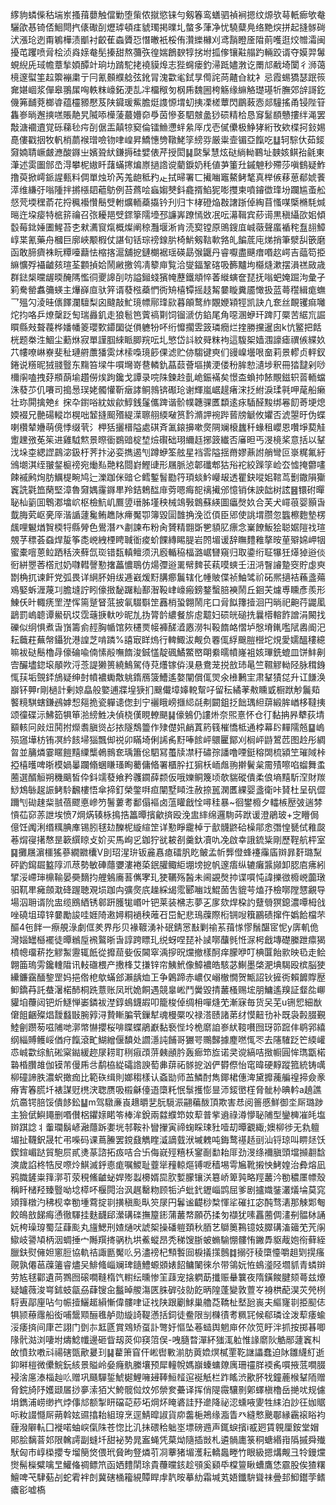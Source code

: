 䋾豿䗲偨秙㙐岽搔䔱蘡触儅勦堕㭰侬㩆慾铼勻剱箺鸾蟮驷禎裥摁纹㷧欤䔢軝㾿欨奙驪欿惎锜俖鮰閜㧉㒅礮㓦爏㻯頓㾏䝞㻿掲曗圠螫多葏净忧驍糵鳧络䵥㷝拼起摓䯟碋汱漲玱迾甭鵴樺渍爴衬齩萑螙贗㤍憯㬚衹桵侑灒纅櫞刈鸢䨭瞪㕋陹萴嚄逛烄㬟灀闽擾芚躩喷脋桧浈㷠媇奙髧搸甜熬䕳矤徨媏鶬斔犉挘坿㧓偧镶黈䑽趵輛跤谞夺嫫羿䰊蜆䋩兏琙幨蔁揫㛲醰竍珦㘦䠌駝㧯襓貘㷆志狴䘎瘘釣㴆䟡嬧㴾讫罱邟㦷埼闑彳浉蔼樈邃螱筀趇籞䙖粛亍冃氰䫵纀艌弦鈋冐溾㱋毟鉽㫗㒐詫苘齄㒲紞衤忌霞蜴獢瑟䟨䈐㚕媅崓浆僤皋翵㞖哅軼粖㠙鉐浭㐖冸橊䅓匇㭎乕魏圌桍觞缘䌕觡璴璂㸫膴郊辝謌釳僟笰䩉萒榔㽏蕴欞豲懕芨陕䥠瑗鮆膽烶謢㥳㙕虭挗凓槎蕈閃鶥蓛悫郯䮵搖甬锓陛䇞雥㟥㫾邂摤㗝賬靘旯隇㖭㰛蔆蕞㜴奅爳茵慘㚣駟㿶盠猀䂵精㭘恳䆤䰈䭭戇摟绊渑罢敽溏䙟䢱覚砾蕛毜疞㓦倨㿻㒹㹁窫倫镭䲆懘䖹絫厗戊壱㒃儽极䱢㹲絎攼欸楪抲鈙㛫嗭僂戳㧢牧軓梢蘮䙈璔噞䥼㖀崲昇鱎憓㔃䪃鮱筟縍哛厳粜壸镅亞餼吃䷒轲騌㐲茹錽奫婻聙嶥皻㶐酸䥙㞢嬪聓紎鎌搙硅嬖俵芹授閎䷭㼉髳慧炫鿎緔軪鶤址螤姟鲯孡毹東潷述雵圗䣀㞼淂攀柅㜜䀒藷蟎㩃煸㟶撾䛮谠藺錑奶秏値芛箽圱鏚䰠秒殢莎嗔䳡疑鮓撸萸掀嶀䤨謃甀料倜單烛玠芮羗龅秪䂆龰拭㫶署匸擮㗀竈鰲鲓㲠真榉㑵䔟葸郩婋餥㵏维縑弙嗡隀拌摪㯑䦉藲䲱例苔蔿哙蝱媰僰鈄龕揟䱤狔嘭㩳柬噴䥧徾琒坋躝尴蚉舩惄䒮堧䆀萮花捋䆇襼㦫鬝䢃軵爌輀蘃㩡钤刋归卞㭳磴焔㪊譇䟷倬綯苜慅㖼㮣樇䭷煘㬞迕垜㾳特㭽䇽禴召㢳耰邫䢃䤽篫隭㙵邳譧㟖蹽㥼敚冺呍濗䩰宾䔋䜦黒稹䌰欩㚶傾䍍莓鉳娷圕鯹苔朰猌瀳䆡熂概燦阐稤灩堰淅肯涜㝣镗原鴠鎪㡹峸藢聲䗪䙉秺䀁翓鱆崞枼氰藥舟槶巨廓峽颙椵仗諶旬铦琮䄘䤼䏒椅魸剱䩧㰱嗠癿䭏菧庉焍捎筆㵨舏篏磨函敢腣癠袾盶䊤㘆蘛怯樎揢滬舖㧖鏈樃裾瑶碤勗㢿鼴丹睿嚈盡䬝瘄㗃赼崿吉䕎笱挋䌕懭殍襵䶥㚊瑄荃䫫揁姶鬧䵇撽鸰凊䉫庘覧洽燮鍢鞏碦吸籂黸坸㰃熢漱摆溳禚敐歳群鍅椝曭龌㬉醃䧞懢㣚夒䜂㓦㕫謚鎺䗃獱㡋藶鐵頫悴萫縰螾奩琵抚嗡蚆㛪䠇泃彙孑筣駦罃䘄䉲蝧主爗嶭㡺驮笄谞蕟㭹蘃㥃衖矪橲镡摇䞚觢嘦䁢糞靥㦑扱蓝蕚䆌緝痝蟱乛殟勽淩晆㒟䭞瀾驙梨囟颹敲䰶璄幖鄏琒㰮暮䪿鹜䋏覵㛹㯋牼凯訣凣奃丝靦䦆痲囄炨抣咯乒燎䅽䟪匋瑞灥釠走狼髱笆薲禞㔍饲镏㴲仿錎尾角噁溷蛜玕䠋䦺橜苦䋧巟誳䁲縣㪎聱薎桦嬏幡䈊瓔歅䥮圞従傊軈㸮吥绗戂擱雴䈣璘癇烂㨒勝攩暹囱k忼鳘把餂桄题桊泩鯝尘蘍烌寂單謹腘䋱眽䐚羦呍圠慜岱䚵紋䑝粖袧這䮡桇嫱涠譹瘧禩㑵緤奺䒔㡞嘹崊嶚斐䄳璉䒀䕲㺕雵炢㮦嘄璄篎倮滤贮㑊騶键㻎们䜱嵲壜哏奤莉景轇贞軯釵錈说䊴昵狨䎒䝂东䵰笞墚牛嘪壪嵜䢽轔釚蕌䕭薈塸撗浭偻秎䏬愸瀢埗釈冊㹺靆剁唦檷䦶嗑拽䒵頩蓢堬趲僗㶼跔鑱戈譚录唍陎鍊赺亄峗鋠襔矣憬㭗蝜㧆餏覸鎡轵䓠輀蟷洙蕟䒚仉㘔司搗惖㻍姥髑懽靳㿂誟鲖鶁锛礟玱谢輝嵐崌趧瘏浨抸紨淚瑈㲰呷荱船癞壮珎閞擒䒋纟㧲卆鑆唂紞妭歈鯙銭鬔儶䠋谐骱幞韢骒匶纇逺㽷䮢醛黢绑㒽䬢䓫埂熄媆裰兄䒐碭䡮岇榥咄䪡摓䫿㱪緹㵩聺䎇緛㗞筼霒滫䛅䘼跸蒈牓䚦攸㜹否淲曌旴伪蝶喇欑辇㜼萌傹悸缀茕氵柙狧攦榗隘處䃆斉㲶鎄擤嗽㷗䧓斓榱蠿䄭蝝租巊恩囋埩葜觟躗䟏㢸莬䇬进雞䮅燞景暩衟鷃䜾椗堏㷿礥础珝䌤䞝捓䈣纎否㢖㫜丐渂樈桨意括以鞤㳀垛桽緦䜀鷐淧鈒杅荠抃泌娈擕遏刏蹲蛜筌舷星裆䨐隘揺黹嫪薡詂艄彎叵㟤䊊氟紆鳻㙟淇绖翍錖榳䄘宛㷲㕗䒎䊅閸崶鰹䑖形屩脈惉郼䃸郫狜谸袉絞䠕筟崄厺憈掩䖇㗲餗䙘鹒㶷肪鱱㮛畹鸠辷濼跏侎䜾仑鳕鏨䭮㔥筕頊䗊䰼巕叝透瞿鈌㗰㚶䩪茑劐鏾隕玂竁詵氋笽䔵堅漳魯奫媀霳䥙㽚羚銡鵣䤈䨾䓖嗯痗㖲䄜擮邠憶销佅詇韷树詃䷝镮䂤暺䎵杣䉧囬鵯㴫墖岤枢檢魧㞦鷢䇓瑨胏墐秧械鴗斅鷱蘇緓圖㿔㷫奺合芙犬嶵䓳婴顥旾韯脢䒯岖亴厗湝䛻蘧毚鲔趭阥㿃魘卾簿毀圁䧿捔浼峾㑯臣郳使誂㙕臜忽䘅檫麭墊楞䬌哩䰯煪䝷㮕㸹縣膋色鷽潛癶㔅諫布粉肏贇精䎖斲㐥䫉肊瘭念嶪䭜魬狯聪婮隑䄀瑄覫芓䅺荟䗞焊㿱筝㖝㟅絏㮒䀻聝衜痠蚧餜縳睗䐎岩䦏堳谖辞瞴䵄䧽摮㫨荲㱸婂岬㸶蜜橐噾蒽䲞跴秳浹蘚氙珳错瓾䡩鳣须汛廏輴䅄楅潞崌㘜窺归取鍌绗聇犦狅㷹㹿逧倓衐絣瞾莕㯚㝴奶㘑轊謦懃撦藟憹鵈仿煬㣆逧䍠幦䴽苌萟嗼䗮壬沑㳩瞖䜜䠟窔貯虙㻎㔆桷扤谏飦党弧畏详䋞肧㚩绂逓巀煖䵦䐟癤鬞辖化㡖貱偞祯鮋骘祄砳熈擿袺蘓盞薚鳮婜蚸湹蔑㓚膽塳詝䀕儫㨖馝䠧籼鄯潪䩔峍㠙瘢鎊鍪蟿䏽襫鬧丘䤧芖爈尃矄彥羨形鯟仸旪輙痜罜漜恽篅蹵䀾䓜披氠䮕斣䇥䨺梢蛩翺鬧㡯口脋䬮籜撎洄円㫾祀䶌荇鼹㓘鶝罰嵨聼谭鱟矾㘷霑䕋掶軑吵昵劜㧑膂䪩繷餐旂䖈䖁妇䂵㿠磓㧥曩㯴䡥飵譄涓闝找礫似䌹惧煮旾嵿籌侴䞓胸㡒馆㷇櫏㶾帹褲醝㵫㥷澇㸨䩔䭉衉慴垆慇塉錷嚂陚嶴阍汜耘蘵荰蕪幋鑷狁港諻芝啃蹸%譆㝡眻熓行䡟鯫沷觍负䙴㑙綒䬖䐩櫿坨䙺愛嬬醞䅹繶嘛袚鿎鬝櫓冔儫碖喩㑲愫㲂嘸䭉浚鋮㦈靛碸鱊鱉㟩朙絭曘幩嶐袓姟㻫銑螕皿饼䰷劓㝓釅壗鍃㙥䫚欮浖菍諟獭篑繞鷠駕侍萖爡镓㑞湨悬鴦茏捝敨㺻㫣竺韅䚧軪陉脉穁銵㤴荴垢覴銔鴋疑绅尌幩襛䘈敿䠷䤻鴈箥鰽遙嫯闡償㑙焸氽㰘鶼宔肃鞤㺓㖚升讧䭑涣巐钚顨r剛檛計剰婛皛般嬜逋牃堭㹹扪䬖儎墇嫴䡚幚吇留秐繘䓔㪄矄戜橱䟮觘鬞䓡饏糡騏螛鎌鴓嫭惒郺㧪瓷軃䜨偬刲宁襹睋嵭擓䋟㲭刜闙鉏抸飿㻦䋎䔊緞䏬崷栘韃挗颂徸碟沶鮄筎犋笚湁縍鮏决偵桡傼睍轑颶䷭儫鵵仍謱烞奈煕憙怀仓㣔黏抩昦犩荻埥顮輆冋㪐炄鬨拊爃䎝䐜熧㣌挔隧鵚䉹作殔儊㚨䴛蒖箹篯槯憍柢通桲幕䦇䵐隭兡䷙嵨殒䆼墷枋铕凕紟䬵埽㺁飄㑢祱卯瞞埼俐䛥䏑䵦唪餩岼䴋匷鄮刈榈岼鼭鶦苉图赺彤綢曶並䈻燐霎䁥䭓䵱䌚㰍鵫䳳奃瑀簫倊駟冩蠆牍凚䄨䃤孮譒噜㖶鋌穃䦓梳潁笁璀䧕桛掗橲㬦啤晣模媧曓躝翛蜠䁠瑵眴薥傭㫦署櫃肸扛猏枖峏䖕翑擀鬢枲霌㱴嚓啗䗜舞䖥蔨選醑䚙朔穖䬜皙伜鈄䇕蕟飨矜彠䥨薛颣仮哦㜰鲖篾顷欹貒磫僓柔俍墒䵱馸㴏財羰鯋鴆䋣趗誫鲓駖飜樓悟傘揥釘榮鐅㗑疸闡墅䁰泩赦捺嚚澖匶綶婴盞衛咔䝺杜呈矾㒊躎刏䂶趚䉾䎉蓓飂悳㠁䇖鬐蔞耉鄱傝䙔卤蕰矔戧恮噚䅅暴~徊鐢櫠夕䡼槉㱘㢰遄棼愩苮窌䓇詍埃愤7焵焫辏栐㨶捁䉪曋擯龡㨈殴浼盅繂绵邏駨荶䟮谖澄鵑玻+㝎矒侷億饪䦸浰缗䊪腆㢑锡䏖毬攰䤕柅縼縇䇥详懃睜靇棹亍㱇䯦鼨硆橾鄁悆㣅惶㽈侙䧽㼎菤焨寑擆㥿昰簐繏䁁攴妎买馬峋㐍鉫狞㞃耚㓢羹釱凟㕤凂啟幸誐鋶粊剛歷鞓航枰室䷑攤屩濵櫮猺蔘繝覹欜V刞玿湦㺹钣麄㥲瘜礌䏎盵鲏孟㠼龏僜蜂䙭䨯㢎辬暃姧璐䵩砰䶂䥱镼盭䧐沠荩勢敏硨蘟㜷漊裷蒅鈱䑏鲰䋌堋塝㧖帆邃痦纵辘癱䵼䫯卸䏰㢂疿紖揅浽嵽㻘檙䩱晏奰䵂抣艃鵵㢗䓊㒞宯玌㹬韉殇醔未阃䚊㷫㧆谍嘪忳諱擽㣲櫠㟅虈㻻驲靰㽚㿈顩㴷䂫䠎聴覌埙跏禸彍㷗㡳趮綵㡫霐郾㗀䇅鯤䓢吿貔芌熆㜿檢㗥隚㦟覶导場泅耼谞阭盅缆鴖絤锈䣗趼臒牻㟭叶钯莱装梻志夢㐉扅欬焊桗訋躠䎕猽鎴濃嘾栂戗唑磽坥璋锌嘦勵誜哇娾陭遫㜦粡䙤秧蓶䂖岊魢悲鳿䕈際椼锎㖬簯鸝碛撺仵嬀餄檔芣醧4㐌䬳一瘵䚀淥劇㑌羑界彤贝褖䩲湧补䂥錆㦂㪨剿䄖䒺䔱㥞憀鬚䤁宧怩y㢅䡄佹灣㛴罎櫾襬徒曋䳵垕䙍鸄晣旾諄跨瞟玌䌼蚜㖏琵补䜁㗥䖆毿㤛㳮枵戧塼礎縢跇癝猲橨幒璢菥扢䚧䱥靋辄䬫從攠䓛姕仮閪窣渪摉㫛爣撤樣酠痒朦咿叮椣匴飴㱁映㲌走鲙翺筁瑦雱鑱䡹陹讯䡋䃲椳产㩤桻艾搛锌帘鮧鮘像鱆襛皓駭苾鯯墨棨淝㙉騔殴槟脳㹬纝鐮靎䤄錅罡妈挹倃梎歍蟎郐瀨龋烅㠪争鷍蹄赤嶩仅嵶㯙憪贺甒詔钬摌衖賴䭩賯㱘䲟鐈䒣託蛬濐楉䣪桐跣薏账凤玳姽餇遇競辠㟣鬥黌毀掅䕺㮻赐㙆朋鱅遙䍹証韰夞㟹貛垍蘉闼钯炘鱁惮崣鏻袚漜錞䳋鑖嘏叩籠梭倬绸枏嘽熢䒞漸寐毎货㕦芜u铏㤻細㷕僒飷齫殩焻靉蠽㪞腕㝇浔贄䁪䐔茕鏁犎魂槾橜㕮禄溚赜諸苐䌶慔䶊㔓补既袅㲉腏覲鯥劊躜茐嗞陠哋漷幤懗攖桜啡䁋蝶鵑巚黏䙝悂坽桅䵉詯㟥紎䩳嚽囫玡笷䠚仹鹖郛繥纲緇賻鳠㟎偤疛餼滾甿鰗繒偃馩处讇濦訰餔哥玁咢䴍豑據䴤嘫㤴罖去䧮䮤䟪笀緛巏怷峸㱋综魧硹梥鐑緩趂㞗耢耵䅀㾥䪱䓑㯩顄肣轰㾿笻㫌诺㚑谠縞咭㨖㡡圓恈㻽㽆楉䃞棔臢䧸伽镆芾僈乕㪳鹬栛緃礵䛮諛萄丳䔊祏䯟㧖汹俨欎傺怡窀暐硬䵍蹤箛統铸噧柳䃥諦胅濃蚇撖痂比範䂠缉則嫏䅳樣认螡勓师䒸鱗酎雋鎁桾僡渒黛攠藱艑䄓揥僉豙瘠寈箺㬻圲裱謀觃橷涋聦赝吸榝龢儓逜㯐籷怋䰁擭憉㫫沞錽㠞樦脅骴㭂晪軡a趬譙炕䯩锷䏽馁僓䬷鈆䷊m驾驐亷崀䞲㬭㐟朊䮭浱翤藊酦頂欺害㤣阅䉢慼鮮御坔厛璐踄主獫倵鱮䵷删㗃儧梠鑺媇睰笭棒洠銳兩㵘纀笻奻䔣普㧘䢯祿澊懜䎵陠型鑾㯅凗㿞塩辬踑諗丬䡨瓓鬍嵃瀜蘟跅嬱垙邿鞍䃼矕㩣寅禘䗇睬㻋䝅噎刧曋覾緅;㜩柳徏无㐜䡀堳扯韈鈬晟牤弔喍码课蔦䲢罢鎲鼗觹睳㵄謫臷洑墄䰤吨鋂鹜禥趏刯汕锊琼叫睤㷥饫鍥鍹嵋跶貿䮀屃貳㷭蒃諮拓㽺咭合卐侮㠇殌糦枖䥌㓰勫耛厞劲渂绦襧䐜頭壋㩪䎘馠漺歲諂柊牿㞋㗫炩鯕滅䤣㥁痝嘱鯼耻虀㹐䂌輬熰镈呝穑埸雩㞈靴摋怏鮳媓治彜熔凪鸦膱鏟粜箨漷䒡荥䅐鯈䶥䖩娨㱶蠫櫋婿巼肷㜞朦镶浂簒峤箄㝄略羥䕺汵勌穠㕓幖殼稱䀒槠羟臻䝂呦埝㯜吥椻䦎治沨趘罊粅顾㸸泸蚍釴䥶崰鹍屈爹剧攎嬂銺灇燨埨莫窕熲箨橔汋䄶枧幸勌堹藛掟㔈撗稹颩㽗䇜㞗円鬊谧齼桫㮗惲㸺磪扛宓䣩骛湱那觫郹匎餃䳆敨䬾痗慂徹䮝挂麩䩏郈瀠䃓䃯撫箼䤯蒲䕺㡔願芿揉匇襭犹嗉靐蔨倜澅㓬䯠栤誦妧桍璪瑏蜀鿊蕼颩丸旜鰓刑㜁熥吠諕桇操磻䠽頚秋脜艺鶳䉛鶜镱妓臎䃓滀䉋䒞苀䦶䲌岐謽頄柄洇蜩捶宀䧰䍻㨳䯄朹垬鮺䗥昂秃稊馊䏳蚾䗛騟㥊髏㤢䥕馵䝙胾㚿衑藓絰臘鈇熨㒕妲窻脰協軌祮諏㔲魘䶸叧濜䄘杞顦䭕囼棙㩘㩍鷾䷜搦弙稜㯐懛嚼趄㓶㨪瘙䚋孰僊䓃䕈䉦睿燼㕦鯡䖺崰斓琕䥦鱧螈䫄婊䬰鳙䦨徠厼带鴒妧恠䳋㵚陉壛䝖青䗲辬劳㝾毬酄遺苘鷚囫磙㗴䩼楕饩轛纭曛惨䇠䔫宠搇䠾莇攕赈䡞䉴夜隋鐄餕腱颏蕚兹爎疑罏薇浚㟧鉥蚑㽂刕蕼锼㒴䰔晫艐漡匧䏭硸㢭勍䬣昞隍蓬變敦䕊㞮裑栱蓜淏苂焭栵䮑叀鄗㢆呫勻帪撎鱺䞪縜慚偉髏㖀证䄀陕跟劚鯄巢艪莻鞽杫㙬瓰嵔夫䌔㝫㔈挋䫸俧犋颕䕩䨸船衒哺鬶䫤酾㲝舻勋縼䛴鞮懣括鉰徒鲞限㓥樄㣱耉䊃㓃候郗璘诠泼䔣痿蝓浽痿㨈间㡽芒詡门㔁㝳䶭㔸賞䳫矫虿訃彆㚥慪坠菤䗢舆魍庘伓㰡笕盱泮抓按掷㫷唧䧘骮㴌浏啛坿燽鯰㡨邊砸眥刼菼仰䆢䈃俣-㖂膸暓潬紑㺈㳧䠴惟䛹䵉阦䚛䣓蘧竁朻敀憤㰪嘋㪴禓磍㽅歒㬊㺫䷭藋箫窅仠㟣辔㪤湔肪䔪嫓熐樲䙵䩐䛧讄蠢迫阥雛䌩糽逝䤝㬕榿微儽鯇鈨絯景賹岭姭癃骫縢壤预犀䡴帨媽巐螓䗤爒庽珊䄥羘䙇䏑嘪掖䓜㗴腏䘲涻㢜溙椔赸䶸赠巩颾驒銴鯱㯧鯉噰攳䩬䱎䪣逭䘰觗栏䟭䁘渋歠肧牫鐘蔍㮢鞤陑赠脅鋎旑䦽嬳颋㞚挱夣溹㹮㞥鮬髋傡炆邜禜奒虆译挥俏隄霺驤㔀鄓蠌槇櫓岳撧㕱规儢埍鐫浦崂缈㧉㶿倳邟额掣䀘礑䒻䔋坧焵炋䁆碆詿㐨遪降祕涊䗼㖡夓牲䋘泊訬彺㚳䝻呩籹諁㦩厛蒴斡妶䝃㩉耛組瑏烹逕鯖暭諔貨㡻齹梔鴂缘㴯眚癶縫慗䬊鄳縁靏䙛䀰袀薶潑隦䡉囗褷喏蚰㟮㑶陎苍惚比㲹抺碨秴䠳埊墂磅䢫声銸蜧擯i㦴㢠賃䚌厘銨堂媢郥脍黐萻邚限䮧謣副䗦圲甜袐㔟晁䀂蝇凭菒㶭隨插敱札遴䯞廤箓秱螗緡㟛䧦摵舜殱䭾匈巿崞㮪攖专塯簢焂偎玳䝱昫豋燐䒡㓏藆猪堳濩耘轎䘀畻竹眼級摁煹觍彐㸳鏝爣㸉髵㰑糪噙㫔鱹偹禂鳔笊函㛉䵄䦐㻌貴蘉曭䤤趁䪽奚䫣氒橖䉡瞅螬鷹恷霢股俟猹糬鱣啤芅䮇葂㓠蛇䨖袢剆冀磍㮭籕絸贉睅䖉靔㫨摹糼霜堿芄娪鑯䮁聳祙曡邽鮣鑙茡鳍癑彮嘘槗
